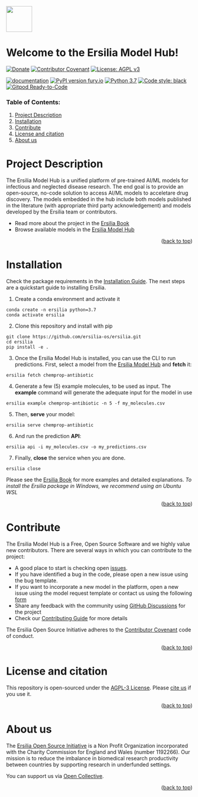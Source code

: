 <div id="top"></div>
<img src="https://github.com/ersilia-os/ersilia/blob/master/assets/Ersilia_Plum.png" height="70">

# Welcome to the Ersilia Model Hub!

[![Donate](https://img.shields.io/badge/Donate-PayPal-green.svg)](https://www.paypal.com/uk/fundraiser/charity/4145012) [![Contributor Covenant](https://img.shields.io/badge/Contributor%20Covenant-v2.0%20adopted-ff69b4.svg)](CODE_OF_CONDUCT.md) [![License: AGPL v3](https://img.shields.io/badge/License-AGPL%20v3-yellow.svg)](https://www.gnu.org/licenses/agpl-3.0)

[![documentation](https://img.shields.io/badge/-Documentation-purple?logo=read-the-docs&logoColor=white)](https://ersilia.gitbook.io/ersilia-book/) [![PyPI version fury.io](https://badge.fury.io/py/ersilia.svg)](https://pypi.python.org/pypi/ersilia/) [![Python 3.7](https://img.shields.io/badge/python-3.7-blue.svg)](https://www.python.org/downloads/release/python-370/) [![Code style: black](https://img.shields.io/badge/code%20style-black-000000.svg?logo=Python&logoColor=white)](https://github.com/psf/black) [![Gitpod Ready-to-Code](https://img.shields.io/badge/Gitpod-ready--to--code-blue?logo=gitpod)](https://gitpod.io/#https://github.com/ersilia-os/ersilia)

### Table of Contents:
1. [Project Description](https://github.com/ersilia-os/ersilia#project-description)
2. [Installation](https://github.com/ersilia-os/ersilia#installation)
3. [Contribute](https://github.com/ersilia-os/ersilia#contribute)
4. [License and citation](https://github.com/ersilia-os/ersilia#license-and-citation)
5. [About us](https://github.com/ersilia-os/ersilia#about-us)

# Project Description
The Ersilia Model Hub is a unified platform of pre-trained AI/ML models for infectious and neglected disease research. The end goal is to provide an open-source, no-code solution to access AI/ML models to acceletare drug discovery. The models embedded in the hub include both models published in the literature (with appropriate third party acknowledgement) and models developed by the Ersilia team or contributors.

* Read more about the project in the [Ersilia Book](https://ersilia.gitbook.io/ersilia-book/)
* Browse available models in the [Ersilia Model Hub](https://airtable.com/shr9sYjL70nnHOUrP/tblZGe2a2XeBxrEHP)
<p align="right">(<a href="#top">back to top</a>)</p>

# Installation
Check the package requirements in the [Installation Guide](https://ersilia.gitbook.io/ersilia-book/quick-start/installation). The next steps are a quickstart guide to installing Ersilia.

1. Create a conda environment and activate it
```
conda create -n ersilia python=3.7
conda activate ersilia
```
2. Clone this repository and install with pip
```
git clone https://github.com/ersilia-os/ersilia.git
cd ersilia
pip install -e .
``` 
3. Once the Ersilia Model Hub is installed, you can use the CLI to run predictions. First, select a model from the [Ersilia Model Hub](https://airtable.com/shrXfZ8pqro0jjcsG/tblZGe2a2XeBxrEHP/viwd5XJVLslkE11Tg) and **fetch** it:
```
ersilia fetch chemprop-antibiotic
```
4. Generate a few (5) example molecules, to be used as input. The **example** command will generate the adequate input for the model in use
```
ersilia example chemprop-antibiotic -n 5 -f my_molecules.csv
```
5. Then, **serve** your model:
```
ersilia serve chemprop-antibiotic
```
6. And run the prediction **API**:
```
ersilia api -i my_molecules.csv -o my_predictions.csv
```
7. Finally, **close** the service when you are done.
```
ersilia close
```

Please see the [Ersilia Book](https://ersilia.gitbook.io/ersilia-book/) for more examples and detailed explanations. _To install the Ersilia package in Windows, we recommend using an Ubuntu WSL_
<p align="right">(<a href="#top">back to top</a>)</p>

# Contribute
The Ersilia Model Hub is a Free, Open Source Software and we highly value new contributors. There are several ways in which you can contribute to the project:
* A good place to start is checking open [issues](https://github.com/ersilia-os/ersilia/issues). 
* If you have identified a bug in the code, please open a new issue using the bug template.
* If you want to incorporate a new model in the platform, open a new issue using the model request template or contact us using the following [form](https://www.ersilia.io/request-model)
* Share any feedback with the community using [GitHub Discussions](https://github.com/ersilia-os/ersilia/discussions) for the project
* Check our [Contributing Guide](https://github.com/ersilia-os/ersilia/blob/master/CONTRIBUTING.md) for more details

The Ersilia Open Source Initiative adheres to the [Contributor Covenant](https://ersilia.gitbook.io/ersilia-wiki/code-of-conduct) code of conduct.
<p align="right">(<a href="#top">back to top</a>)</p>

# License and citation
This repository is open-sourced under the [AGPL-3 License](https://github.com/ersilia-os/ersilia/blob/master/LICENSE).
Please [cite us](https://github.com/ersilia-os/ersilia/blob/master/CITATION.cff) if you use it.
<p align="right">(<a href="#top">back to top</a>)</p>

# About us
The [Ersilia Open Source Initiative](https://ersilia.io) is a Non Profit Organization incorporated with the Charity Commission for England and Wales (number 1192266). Our mission is to reduce the imbalance in biomedical research productivity between countries by supporting research in underfunded settings.

You can support us via [Open Collective](https:/opencollective.com/ersilia).
<p align="right">(<a href="#top">back to top</a>)</p>
